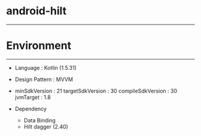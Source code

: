 # android-hilt

---

# Environment

---

- Language : Kotlin (1.5.31)
- Design Pattern : MVVM
- minSdkVersion : 21
targetSdkVersion : 30
compileSdkVersion : 30
jvmTarget : 1.8

- Dependency
    - Data Binding
    - Hilt dagger (2.40)
